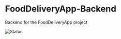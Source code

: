 # FoodDeliveryApp-Backend
Backend for the FoodDeliveryApp project

![Status](https://github.com/zawhtetnaing10/FoodDeliveryApp-Backend/actions/workflows/ci.yml/badge.svg)
